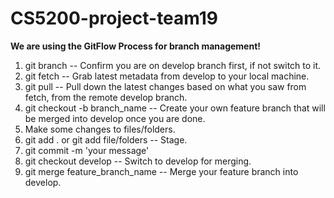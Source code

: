 # CS5200-project-team19

**We are using the GitFlow Process for branch management!**
1. git branch -- Confirm you are on develop branch first, if not switch to it.
2. git fetch -- Grab latest metadata from develop to your local machine.
3. git pull -- Pull down the latest changes based on what you saw from fetch, from the remote develop branch.
4. git checkout -b branch_name -- Create your own feature branch that will be merged into develop once you are done.
5. Make some changes to files/folders.
6. git add . or git add file/folders -- Stage.
7. git commit -m 'your message'
8. git checkout develop -- Switch to develop for merging.
9. git merge feature_branch_name -- Merge your feature branch into develop.
